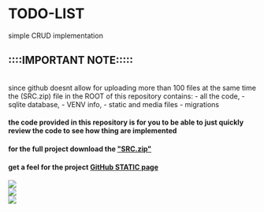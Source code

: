 
# TODO-LIST


simple CRUD implementation <br>


<h2>::::IMPORTANT NOTE:::::</h2><br>
since github doesnt allow for uploading more than 100 files at the same time<br>
the (SRC.zip) file in the ROOT of this repository contains:
- all the code,
- sqlite database,
- VENV info,
- static and media files
- migrations<br>

<h4>the code provided in this repository is for you to be able to just quickly review the code to see how thing are implemented</h4>
<h4>for the full project download the <a href="https://github.com/siavashMehran/TODO-CRUD/blob/main/SRC.zip">"SRC.zip"</a> </h4>


<h4>get a feel for the project <a href="https://siavashmehran.github.io/TODO-CRUD/">GitHub STATIC page</a> </h4>

<img src="https://raw.githubusercontent.com/siavashMehran/init/master/screenshots/thumb1.png">
<br>
<img src="https://raw.githubusercontent.com/siavashMehran/init/master/screenshots/thumb3.png">
<br>
<img src="https://raw.githubusercontent.com/siavashMehran/init/master/screenshots/thumb2.png">
